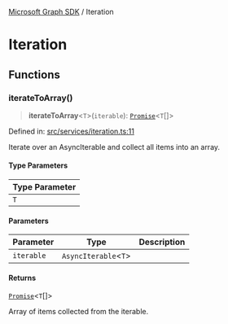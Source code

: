 [Microsoft Graph SDK](README.md) / Iteration

# Iteration

## Functions

### iterateToArray()

> **iterateToArray**\<`T`\>(`iterable`): [`Promise`](https://developer.mozilla.org/docs/Web/JavaScript/Reference/Global_Objects/Promise)\<`T`[]\>

Defined in: [src/services/iteration.ts:11](https://github.com/Future-Secure-AI/microsoft-graph/blob/main/src/services/iteration.ts#L11)

Iterate over an AsyncIterable and collect all items into an array.

#### Type Parameters

| Type Parameter |
| ------ |
| `T` |

#### Parameters

| Parameter | Type | Description |
| ------ | ------ | ------ |
| `iterable` | `AsyncIterable`\<`T`\> |  |

#### Returns

[`Promise`](https://developer.mozilla.org/docs/Web/JavaScript/Reference/Global_Objects/Promise)\<`T`[]\>

Array of items collected from the iterable.
